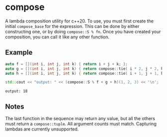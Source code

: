 # compose
A lambda composition utility for c++20. 
To use, you must first create the initial ``compose_base`` for the expression.
This can be done by either constructing one, or by doing ``compose::S % fn``.
Once you have created your composition, you can call it like any other function.

## Example
```cpp
auto f = [](int i, int j, int k) { return i + j + k; };
auto g = [](int i, int j, int k) { return compose::tie( i * 2, j * 2, k * 2 ); };
auto h = [](int i, int j, int k) { return compose::tie( i + 1, j + 1, k + 1 ); };

std::cout << "output: " << (compose::S % f + g + h)(1, 2, 3) << '\n';
```
```
output: 18
```

## Notes
The last function in the sequence may return any value, but all the others
must return a ``compose::tuple``. All argument counts must match.
Capturing lambdas are currently unsupported.